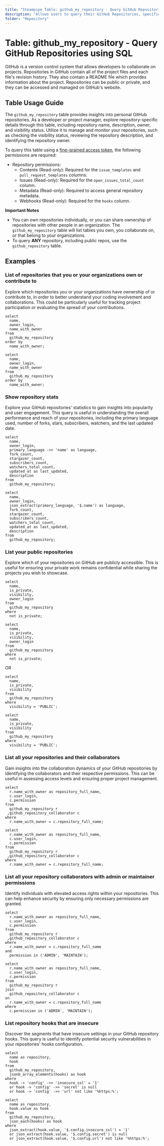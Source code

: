 ```yaml
---
title: "Steampipe Table: github_my_repository - Query GitHub Repositories using SQL"
description: "Allows users to query their GitHub Repositories, specifically focusing on repository details such as name, description, owner, and visibility status."
folder: "Repository"
---
```


# Table: github_my_repository - Query GitHub Repositories using SQL

GitHub is a version control system that allows developers to collaborate on projects. Repositories in GitHub contain all of the project files and each file's revision history. They also contain a README file which provides information about the project. Repositories can be public or private, and they can be accessed and managed on GitHub's website.

## Table Usage Guide

The `github_my_repository` table provides insights into personal GitHub repositories. As a developer or project manager, explore repository-specific details through this table, including repository name, description, owner, and visibility status. Utilize it to manage and monitor your repositories, such as checking the visibility status, reviewing the repository description, and identifying the repository owner.

To query this table using a [fine-grained access token](https://docs.github.com/en/authentication/keeping-your-account-and-data-secure/managing-your-personal-access-tokens#creating-a-fine-grained-personal-access-token), the following permissions are required:
  - Repository permissions:
    - Contents (Read-only): Required for the `issue_templates` and `pull_request_templates` columns.
    - Issues (Read-only): Required for the `open_issues_total_count` column.
    - Metadata (Read-only): Required to access general repository metadata.
    - Webhooks (Read-only): Required for the `hooks` column.

**Important Notes**
- You can own repositories individually, or you can share ownership of repositories with other people in an organization. The `github_my_repository` table will list tables you own, you collaborate on, or that belong to your organizations.
- To query **ANY** repository, including public repos, use the `github_repository` table.

## Examples

### List of repositories that you or your organizations own or contribute to
Explore which repositories you or your organizations have ownership of or contribute to, in order to better understand your coding involvement and collaborations. This could be particularly useful for tracking project participation or evaluating the spread of your contributions.

```sql+postgres
select
  name,
  owner_login,
  name_with_owner
from
  github_my_repository
order by
  name_with_owner;
```

```sql+sqlite
select
  name,
  owner_login,
  name_with_owner
from
  github_my_repository
order by
  name_with_owner;
```

### Show repository stats
Explore your GitHub repositories' statistics to gain insights into popularity and user engagement. This query is useful in understanding the overall performance and reach of your repositories, including the primary language used, number of forks, stars, subscribers, watchers, and the last updated date.

```sql+postgres
select
  name,
  owner_login,
  primary_language ->> 'name' as language,
  fork_count,
  stargazer_count,
  subscribers_count,
  watchers_total_count,
  updated_at as last_updated,
  description
from
  github_my_repository;
```

```sql+sqlite
select
  name,
  owner_login,
  json_extract(primary_language, '$.name') as language,
  fork_count,
  stargazer_count,
  subscribers_count,
  watchers_total_count,
  updated_at as last_updated,
  description
from
  github_my_repository;
```

### List your public repositories
Explore which of your repositories on GitHub are publicly accessible. This is useful for ensuring your private work remains confidential while sharing the projects you wish to showcase.

```sql+postgres
select
  name,
  is_private,
  visibility,
  owner_login
from
  github_my_repository
where
  not is_private;
```

```sql+sqlite
select
  name,
  is_private,
  visibility,
  owner_login
from
  github_my_repository
where
  not is_private;
```

OR

```sql+postgres
select
  name,
  is_private,
  visibility
from
  github_my_repository
where
  visibility = 'PUBLIC';
```

```sql+sqlite
select
  name,
  is_private,
  visibility
from
  github_my_repository
where
  visibility = 'PUBLIC';
```

### List all your repositories and their collaborators
Gain insights into the collaboration dynamics of your GitHub repositories by identifying the collaborators and their respective permissions. This can be useful in assessing access levels and ensuring proper project management.

```sql+postgres
select
  r.name_with_owner as repository_full_name,
  c.user_login,
  c.permission
from
  github_my_repository r
 ,github_repository_collaborator c
where
  r.name_with_owner = c.repository_full_name;
```

```sql+sqlite
select
  r.name_with_owner as repository_full_name,
  c.user_login,
  c.permission
from
  github_my_repository r
 ,github_repository_collaborator c
where
  r.name_with_owner = c.repository_full_name;
```

### List all your repository collaborators with admin or maintainer permissions
Identify individuals with elevated access rights within your repositories. This can help enhance security by ensuring only necessary permissions are granted.

```sql+postgres
select
  r.name_with_owner as repository_full_name,
  c.user_login,
  c.permission
from
  github_my_repository r
 ,github_repository_collaborator c
where
  r.name_with_owner = c.repository_full_name
and
  permission in ('ADMIN', 'MAINTAIN');
```

```sql+sqlite
select
  r.name_with_owner as repository_full_name,
  c.user_login,
  c.permission
from
  github_my_repository r
join
  github_repository_collaborator c
on
  r.name_with_owner = c.repository_full_name
where
  c.permission in ('ADMIN', 'MAINTAIN');
```

### List repository hooks that are insecure
Discover the segments that have insecure settings in your GitHub repository hooks. This query is useful to identify potential security vulnerabilities in your repositories' hooks configuration.

```sql+postgres
select
  name as repository,
  hook
from
  github_my_repository,
  jsonb_array_elements(hooks) as hook
where
  hook -> 'config' ->> 'insecure_ssl' = '1'
  or hook -> 'config' ->> 'secret' is null
  or hook -> 'config' ->> 'url' not like '%https:%';
```

```sql+sqlite
select
  name as repository,
  hook.value as hook
from
  github_my_repository,
  json_each(hooks) as hook
where
  json_extract(hook.value, '$.config.insecure_ssl') = '1'
  or json_extract(hook.value, '$.config.secret') is null
  or json_extract(hook.value, '$.config.url') not like '%https:%';
```